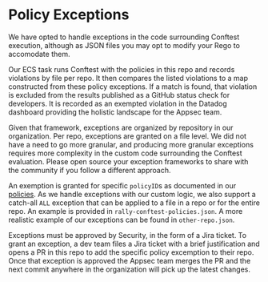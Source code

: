 # Policy Exceptions

We have opted to handle exceptions in the code surrounding Conftest execution, although as JSON files you may opt to modify your Rego to accomodate them.

Our ECS task runs Conftest with the policies in this repo and records violations by file per repo. It then compares the listed violations to a map constructed from these policy exceptions.
If a match is found, that violation is excluded from the results published as a GitHub status check for developers.
It is recorded as an exempted violation in the Datadog dashboard providing the holistic landscape for the Appsec team.

Given that framework, exceptions are organized by repository in our organization.
Per repo, exceptions are granted on a file level.
We did not have a need to go more granular, and producing more granular exceptions requires more complexity in the custom code surrounding the Conftest evaluation.
Please open source your exception frameworks to share with the community if you follow a different approach.

An exemption is granted for specific `policyID`s as documented in our [policies](/).
As we handle exceptions with our custom logic, we also support a catch-all `ALL` exception that can be applied to a file in a repo or for the entire repo.
An example is provided in `rally-conftest-policies.json`.
A more realistic example of our exceptions can be found in `other-repo.json`.

Exceptions must be approved by Security, in the form of a Jira ticket.
To grant an exception, a dev team files a Jira ticket with a brief justification and opens a PR in this repo to add the specific policy excemption to their repo.
Once that exception is approved the Appsec team merges the PR and the next commit anywhere in the organization will pick up the latest changes.
